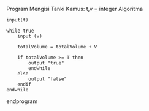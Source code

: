 Program Mengisi Tanki
Kamus:
    t,v = integer 
Algoritma

    input(t)

    while true
        input (v)

        totalVolume = totalVolume + V

        if totalVolume >= T then
            output "true" 
            endwhile
        else
            output "false" 
        endif
    endwhile
endprogram